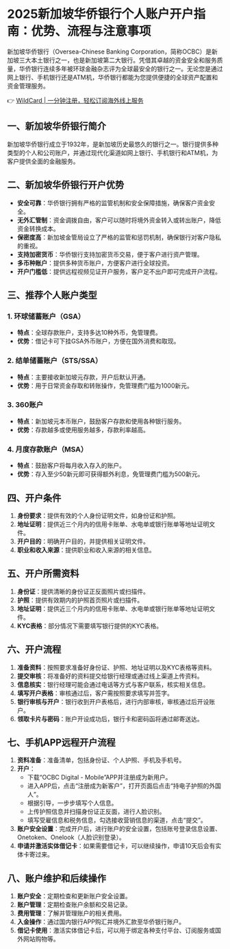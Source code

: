 # 2025新加坡华侨银行个人账户开户指南：优势、流程与注意事项

新加坡华侨银行（Oversea-Chinese Banking Corporation，简称OCBC）是新加坡三大本土银行之一，也是新加坡第二大银行。凭借其卓越的资金安全和服务质量，华侨银行连续多年被环球金融杂志评为全球最安全的银行之一。无论您是通过网上银行、手机银行还是ATM机，华侨银行都能为您提供便捷的全球资产配置和资金管理服务。

👉 [WildCard | 一分钟注册，轻松订阅海外线上服务](https://bbtdd.com/WildCard)

## 一、新加坡华侨银行简介

新加坡华侨银行成立于1932年，是新加坡历史最悠久的银行之一。银行提供多种类型的个人和公司账户，并通过现代化渠道如网上银行、手机银行和ATM机，为客户提供全面的金融服务。

## 二、新加坡华侨银行开户优势

- **安全可靠**：华侨银行拥有严格的监管机制和安全保障措施，确保客户资金安全。
- **无外汇管制**：资金调拨自由，客户可以随时将境外资金转入或转出账户，降低资金转换成本。
- **保密度高**：新加坡金管局设立了严格的监管和惩罚机制，确保银行对客户隐私的重视。
- **支持加密货币**：华侨银行支持加密货币交易，便于客户进行资产管理。
- **多币种账户**：提供多种货币账户，方便客户进行全球投资。
- **开户门槛低**：提供远程视频见证开户服务，客户足不出户即可完成开户流程。

## 三、推荐个人账户类型

### 1. 环球储蓄账户（GSA）
- **特点**：全球存款账户，支持多达10种外币，免管理费。
- **优势**：借记卡可下挂GSA外币账户，方便在国外消费和取现。

### 2. 结单储蓄账户（STS/SSA）
- **特点**：主要接收新加坡元存款，开户后默认开通。
- **优势**：用于日常资金存取和转账操作，免管理费门槛为1000新元。

### 3. 360账户
- **特点**：新加坡元本币账户，鼓励客户存款和使用各种银行服务。
- **优势**：存款越多或使用服务越多，存款利率越高。

### 4. 月度存款账户（MSA）
- **特点**：鼓励客户将每月收入存入的账户。
- **优势**：存入至少50新元即可获得额外利息，免管理费门槛为500新元。

## 四、开户条件

1. **身份要求**：提供有效的个人身份证明文件，如身份证和护照。
2. **地址证明**：提供近三个月内的信用卡账单、水电单或银行账单等地址证明文件。
3. **开户目的**：明确开户目的，并提供相关证明文件。
4. **职业和收入来源**：提供职业和收入来源的相关信息。

## 五、开户所需资料

1. **身份证**：提供清晰的身份证正反面照片或扫描件。
2. **护照**：提供有效期内的护照首页照片或扫描件。
3. **地址证明**：提供近三个月内的信用卡账单、水电单或银行账单等地址证明文件。
4. **KYC表格**：部分情况下需要填写银行提供的KYC表格。

## 六、开户流程

1. **准备资料**：按照要求准备好身份证、护照、地址证明以及KYC表格等资料。
2. **提交审核**：将准备好的资料提交给银行经理或通过线上渠道上传资料。
3. **信息核实**：银行经理可能会通过电话等方式与客户联系，核实相关信息。
4. **填写开户表格**：审核通过后，客户需按照要求填写并签字。
5. **银行审核与开户**：银行收到开户表格后，进行内部审核，审核通过后开设账户。
6. **领取卡片与密码**：账户开设成功后，银行卡和密码函将通过邮寄送达。

## 七、手机APP远程开户流程

1. **资料准备**：准备清单，包括身份证、个人护照、手机及手机号。
2. **开户**：
   - 下载“OCBC Digital - Mobile”APP并注册成为新用户。
   - 进入APP后，点击“注册成为新客户”，打开页面后点击“持电子护照的外国人”。
   - 根据引导，一步步填写个人信息。
   - 上传护照信息并扫描身份证正反面，进行人脸识别。
   - 填写受雇信息和税务信息，勾选接收营销信息的渠道，点击“提交”。
3. **账户安全设置**：完成开户后，进行账户的安全设置，包括账号登录信息设置、Onetoken、Onelook（人脸识别登录）。
4. **申请并激活实体借记卡**：如果需要借记卡，可以继续操作，申请10天后会有实体卡寄过来。

## 八、账户维护和后续操作

1. **账户安全**：定期检查和更新账户安全设置。
2. **账户管理**：定期检查账户余额和交易记录。
3. **费用管理**：了解并管理账户的相关费用。
4. **入金操作**：通过国内银行APP购汇并境外汇款至华侨银行账户。
5. **借记卡使用**：激活实体借记卡后，可以用于绑定各种支付平台、订阅服务或国外网站购物等。